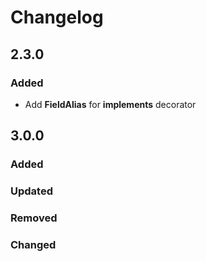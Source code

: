 # Changelog

## 2.3.0

### Added
- Add __FieldAlias__ for __implements__ decorator


## 3.0.0

### Added

### Updated

### Removed

### Changed

